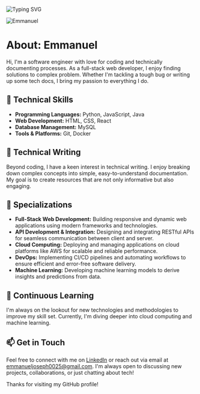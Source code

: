 ![Typing SVG](https://readme-typing-svg.demolab.com/?lines=Hi+I'm+Emmanuel+Joseph;Welcome+to+My+Github+Profile)

![Emmanuel](https://github.com/emmanuelj-unit/emmanuelj-unit/blob/main/OIG1.KyUqbMpTNz.r99h7u77K-1.jpg)
# About: Emmanuel

Hi, I'm a software engineer with love for coding and technically documenting processes. As a full-stack web developer, I enjoy finding solutions to complex problem. Whether I'm tackling a tough bug or writing up some tech docs, I bring my passion to everything I do.

## 🚀 Technical Skills

- **Programming Languages:** Python, JavaScript, Java 
- **Web Development:** HTML, CSS, React
- **Database Management:** MySQL
- **Tools & Platforms:** Git, Docker

## 📝 Technical Writing

Beyond coding, I have a keen interest in technical writing. I enjoy breaking down complex concepts into simple, easy-to-understand documentation. My goal is to create resources that are not only informative but also engaging.

## 🌟 Specializations

- **Full-Stack Web Development:** Building responsive and dynamic web applications using modern frameworks and technologies.
- **API Development & Integration:** Designing and integrating RESTful APIs for seamless communication between client and server.
- **Cloud Computing:** Deploying and managing applications on cloud platforms like AWS for scalable and reliable performance.
- **DevOps:** Implementing CI/CD pipelines and automating workflows to ensure efficient and error-free software delivery.
- **Machine Learning:** Developing machine learning models to derive insights and predictions from data.

## 🌱 Continuous Learning

I'm always on the lookout for new technologies and methodologies to improve my skill set. Currently, I'm diving deeper into cloud computing and machine learning.

## 📫 Get in Touch

Feel free to connect with me on [LinkedIn](https://www.linkedin.com/in/emmanuelj1) or reach out via email at emmanueljoseph0025@gmail.com. I'm always open to discussing new projects, collaborations, or just chatting about tech!

Thanks for visiting my GitHub profile!
<!---
emmanuelj-unit/emmanuelj-unit is a ✨ special ✨ repository because its `README.md` (this file) appears on your GitHub profile.
You can click the Preview link to take a look at your changes.
--->
